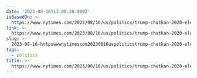 ```yaml
---
date: '2023-08-16T13:08:26.000Z'
isBasedOn: >-
  https://www.nytimes.com/2023/08/16/us/politics/trump-chutkan-2020-election-truth-social.html
link: >-
  https://www.nytimes.com/2023/08/16/us/politics/trump-chutkan-2020-election-truth-social.html
slug: >-
  2023-08-16-httpswwwnytimescom20230816uspoliticstrump-chutkan-2020-election-truth-socialhtml
tags:
  - politics
title: >-
  https://www.nytimes.com/2023/08/16/us/politics/trump-chutkan-2020-election-truth-social.html
---
```


